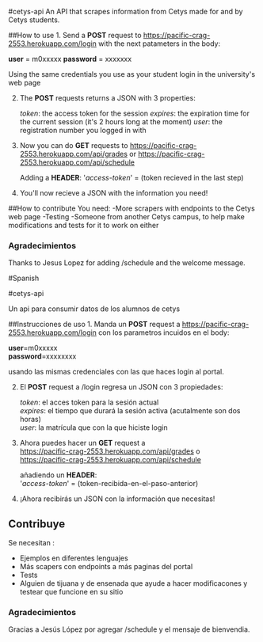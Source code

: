 #cetys-api
An API that scrapes information from Cetys made for and by Cetys students.

##How to use
1.
   Send a **POST** request to https://pacific-crag-2553.herokuapp.com/login with the next patameters in the body:

   **user** = m0xxxxx
   **password** = xxxxxxx

   Using the same credentials you use as your student login in the university's web page

2.
   The **POST** requests returns a JSON with 3 properties:

   *token*: the access token for the session
   *expires*: the expiration time for the current session (it's 2 hours long at the moment)
   *user*: the registration number you logged in with

3.
   Now you can do **GET** requests to 
   https://pacific-crag-2553.herokuapp.com/api/grades or
   https://pacific-crag-2553.herokuapp.com/api/schedule

   Adding a **HEADER**:
   '*access-token*' = (token recieved in the last step)

4.
   You'll now recieve a JSON with the information  you need!

##How to contribute
You need:
   -More scrapers with endpoints to the Cetys web page
   -Testing
   -Someone from another Cetys campus, to help make modifications and tests for it to work on either

### Agradecimientos
Thanks to Jesus Lopez for adding /schedule and the welcome message.

#Spanish

#cetys-api

Un api para consumir datos de los alumnos de cetys

##Instrucciones de uso
1. 
   Manda un **POST** request a https://pacific-crag-2553.herokuapp.com/login con los
   parametros incuidos en el body:

   **user**=m0xxxxx  
   **password**=xxxxxxxx

   usando las mismas credenciales con las que haces login al portal.

2. 
   El **POST** request a /login regresa un JSON con 3 propiedades:

   *token*: el acces token para la sesión actual  
   *expires*: el tiempo que durará la sesión activa (acutalmente son dos horas)  
   *user*: la matrícula que con la que hiciste login

3. 
   Ahora puedes hacer un **GET** request a  
   https://pacific-crag-2553.herokuapp.com/api/grades o  
   https://pacific-crag-2553.herokuapp.com/api/schedule

   añadiendo un **HEADER**:  
   '*access-token*' = (token-recibida-en-el-paso-anterior)

4. 
   ¡Ahora recibirás un JSON con la información que necesitas!

## Contribuye
Se necesitan : 
- Ejemplos en diferentes lenguajes
- Más scapers con endpoints a más paginas del portal
- Tests
- Alguien de tijuana y de ensenada que ayude a hacer modificacones y testear que funcione en su sitio

### Agradecimientos
Gracias a Jesús López por agregar /schedule y el mensaje de bienvendia.
